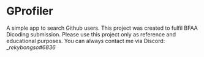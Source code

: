 # GProfiler
A simple app to search Github users. This project was created to fulfil BFAA Dicoding submission. Please use this project only as reference and educational purposes.
You can always contact me via Discord: __rekybongso#6836_
